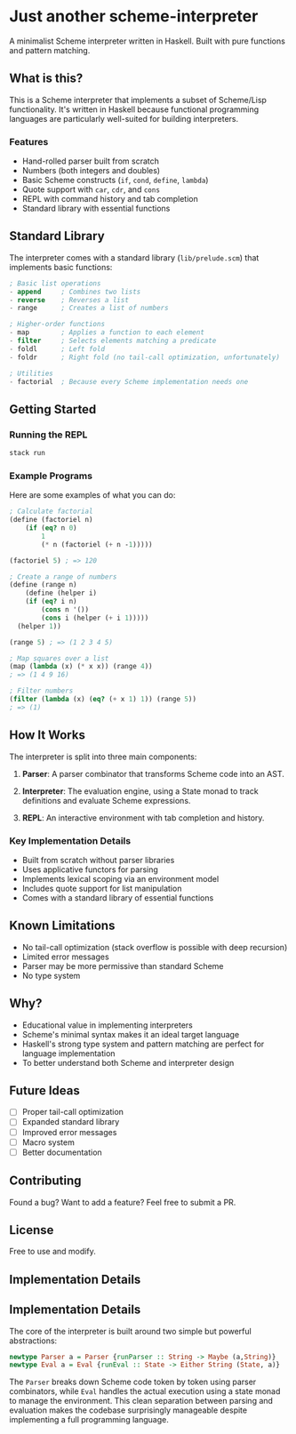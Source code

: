 # Just another scheme-interpreter

A minimalist Scheme interpreter written in Haskell. Built with pure functions and pattern matching.

## What is this?

This is a Scheme interpreter that implements a subset of Scheme/Lisp functionality. It's written in Haskell because functional programming languages are particularly well-suited for building interpreters.

### Features

- Hand-rolled parser built from scratch
- Numbers (both integers and doubles)
- Basic Scheme constructs (`if`, `cond`, `define`, `lambda`)
- Quote support with `car`, `cdr`, and `cons`
- REPL with command history and tab completion
- Standard library with essential functions

## Standard Library

The interpreter comes with a standard library (`lib/prelude.scm`) that implements basic functions:

```scheme
; Basic list operations
- append     ; Combines two lists
- reverse    ; Reverses a list
- range      ; Creates a list of numbers

; Higher-order functions
- map        ; Applies a function to each element
- filter     ; Selects elements matching a predicate
- foldl      ; Left fold
- foldr      ; Right fold (no tail-call optimization, unfortunately)

; Utilities
- factorial  ; Because every Scheme implementation needs one
```

## Getting Started

### Running the REPL

```bash
stack run
```

### Example Programs

Here are some examples of what you can do:

```scheme
; Calculate factorial
(define (factoriel n)
    (if (eq? n 0)
        1
        (* n (factoriel (+ n -1)))))

(factoriel 5) ; => 120

; Create a range of numbers
(define (range n)
    (define (helper i)
    (if (eq? i n)
        (cons n '())
        (cons i (helper (+ i 1)))))
  (helper 1))

(range 5) ; => (1 2 3 4 5)

; Map squares over a list
(map (lambda (x) (* x x)) (range 4))
; => (1 4 9 16)

; Filter numbers
(filter (lambda (x) (eq? (+ x 1) 1)) (range 5))
; => (1)
```

## How It Works

The interpreter is split into three main components:

1. **Parser**: A parser combinator that transforms Scheme code into an AST.

2. **Interpreter**: The evaluation engine, using a State monad to track definitions and evaluate Scheme expressions.

3. **REPL**: An interactive environment with tab completion and history.

### Key Implementation Details

- Built from scratch without parser libraries
- Uses applicative functors for parsing
- Implements lexical scoping via an environment model
- Includes quote support for list manipulation
- Comes with a standard library of essential functions

## Known Limitations

- No tail-call optimization (stack overflow is possible with deep recursion)
- Limited error messages
- Parser may be more permissive than standard Scheme
- No type system

## Why?

- Educational value in implementing interpreters
- Scheme's minimal syntax makes it an ideal target language
- Haskell's strong type system and pattern matching are perfect for language implementation
- To better understand both Scheme and interpreter design

## Future Ideas

- [ ] Proper tail-call optimization
- [ ] Expanded standard library
- [ ] Improved error messages
- [ ] Macro system
- [ ] Better documentation

## Contributing

Found a bug? Want to add a feature? Feel free to submit a PR.

## License

Free to use and modify.

## Implementation Details

## Implementation Details

The core of the interpreter is built around two simple but powerful abstractions:

```haskell
newtype Parser a = Parser {runParser :: String -> Maybe (a,String)}
newtype Eval a = Eval {runEval :: State -> Either String (State, a)}
```

The `Parser` breaks down Scheme code token by token using parser combinators, while `Eval` handles the actual execution using a state monad to manage the environment. This clean separation between parsing and evaluation makes the codebase surprisingly manageable despite implementing a full programming language.

